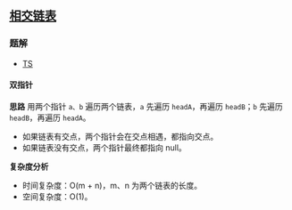 ## [相交链表](https://leetcode.cn/problems/intersection-of-two-linked-lists/)
### 题解
+ [TS](../../ts/256/160.ts)

#### 双指针
**思路**
用两个指针 `a、b` 遍历两个链表，`a` 先遍历 `headA`，再遍历 `headB`；`b` 先遍历 `headB`，再遍历 `headA`。
+ 如果链表有交点，两个指针会在交点相遇，都指向交点。
+ 如果链表没有交点，两个指针最终都指向 null。

**复杂度分析**
+ 时间复杂度：O(m + n)，m、n 为两个链表的长度。
+ 空间复杂度：O(1)。